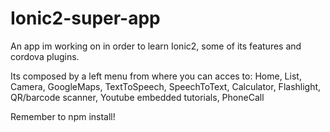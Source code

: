 # Ionic2-super-app
An app im working on in order to learn Ionic2, some of its features and cordova plugins. 

Its composed by a left menu from where you can acces to:
Home,
List,
Camera,
GoogleMaps,
TextToSpeech,
SpeechToText,
Calculator,
Flashlight,
QR/barcode scanner,
Youtube embedded tutorials,
PhoneCall


Remember to npm install!
